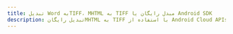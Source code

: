 ---title: تبدیل Word بهTIFF، MHTML به TIFF مبدل رایگان یا Android SDKdescription: تبدیل رایگانMHTML به TIFF با استفاده از Android Cloud APIs & SDK. همچنین اسناد Microsoft Word و OpenOffice را در Cloud ایجاد، ویرایش و رندر کنید.---